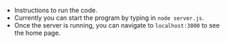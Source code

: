 * Instructions to run the code.
* Currently you can start the program by typing in `node server.js`.
* Once the server is running, you can navigate to `localhost:3000` to see the home page.
